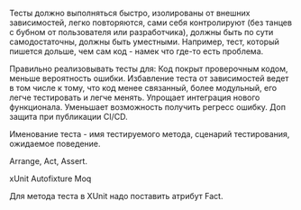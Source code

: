Тесты должно выполняться быстро, изолированы от внешних зависимостей, легко повторяются, сами себя контролируют (без танцев с бубном от пользователя или разработчика), должны быть по сути самодостаточны, должны быть уместными. Например, тест, который пишется дольше, чем сам код - намек что где-то есть проблема. 

Правильно реализовывать тесты для:
Код покрыт проверочным кодом, меньше вероятность ошибки. 
Избавление теста от зависимостей ведет в том числе к тому, что код менее связанный, более модульный, его легче тестировать и легче менять. 
Упрощает интеграция нового функционала.
Уменьшает возможность получить регресс ошибку. 
Доп защита при публикации CI/CD.

Именование теста - имя тестируемого метода, сценарий тестирования, ожидаемое поведение. 

Arrange, Act, Assert.

xUnit
Autofixture
Moq

Для метода теста в XUnit надо поставить атрибут Fact.

